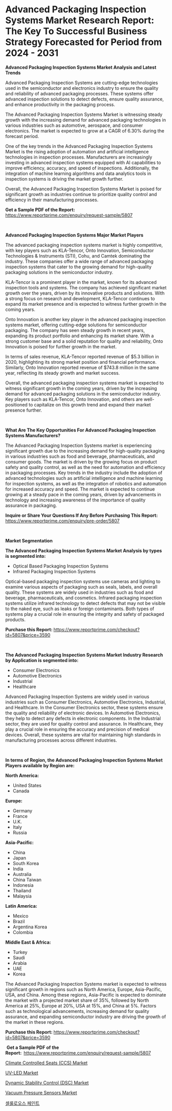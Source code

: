 <p><h1>Advanced Packaging Inspection Systems Market Research Report: The Key To Successful Business Strategy Forecasted for Period from 2024 - 2031</h1></p><p><strong>Advanced Packaging Inspection Systems Market Analysis and Latest Trends</strong></p>
<p><p>Advanced Packaging Inspection Systems are cutting-edge technologies used in the semiconductor and electronics industry to ensure the quality and reliability of advanced packaging processes. These systems offer advanced inspection solutions to detect defects, ensure quality assurance, and enhance productivity in the packaging process.</p><p>The Advanced Packaging Inspection Systems Market is witnessing steady growth with the increasing demand for advanced packaging technologies in various industries such as automotive, aerospace, and consumer electronics. The market is expected to grow at a CAGR of 6.30% during the forecast period.</p><p>One of the key trends in the Advanced Packaging Inspection Systems Market is the rising adoption of automation and artificial intelligence technologies in inspection processes. Manufacturers are increasingly investing in advanced inspection systems equipped with AI capabilities to improve efficiency, accuracy, and speed of inspections. Additionally, the integration of machine learning algorithms and data analytics tools in inspection systems is driving the market growth further.</p><p>Overall, the Advanced Packaging Inspection Systems Market is poised for significant growth as industries continue to prioritize quality control and efficiency in their manufacturing processes.</p></p>
<p><strong>Get a Sample PDF of the Report:&nbsp;</strong> <a href="https://www.reportprime.com/enquiry/request-sample/5807">https://www.reportprime.com/enquiry/request-sample/5807</a></p>
<p>&nbsp;</p>
<p><strong>Advanced Packaging Inspection Systems Major Market Players</strong></p>
<p><p>The advanced packaging inspection systems market is highly competitive, with key players such as KLA-Tencor, Onto Innovation, Semiconductor Technologies & Instruments (STI), Cohu, and Camtek dominating the industry. These companies offer a wide range of advanced packaging inspection systems that cater to the growing demand for high-quality packaging solutions in the semiconductor industry.</p><p>KLA-Tencor is a prominent player in the market, known for its advanced inspection tools and systems. The company has achieved significant market growth over the years, driven by its innovative products and solutions. With a strong focus on research and development, KLA-Tencor continues to expand its market presence and is expected to witness further growth in the coming years.</p><p>Onto Innovation is another key player in the advanced packaging inspection systems market, offering cutting-edge solutions for semiconductor packaging. The company has seen steady growth in recent years, expanding its product portfolio and enhancing its market share. With a strong customer base and a solid reputation for quality and reliability, Onto Innovation is poised for further growth in the market.</p><p>In terms of sales revenue, KLA-Tencor reported revenue of $5.3 billion in 2020, highlighting its strong market position and financial performance. Similarly, Onto Innovation reported revenue of $743.8 million in the same year, reflecting its steady growth and market success.</p><p>Overall, the advanced packaging inspection systems market is expected to witness significant growth in the coming years, driven by the increasing demand for advanced packaging solutions in the semiconductor industry. Key players such as KLA-Tencor, Onto Innovation, and others are well-positioned to capitalize on this growth trend and expand their market presence further.</p></p>
<p>&nbsp;</p>
<p><strong>What Are The Key Opportunities For Advanced Packaging Inspection Systems Manufacturers?</strong></p>
<p><p>The Advanced Packaging Inspection Systems market is experiencing significant growth due to the increasing demand for high-quality packaging in various industries such as food and beverage, pharmaceuticals, and consumer goods. The market is driven by the growing focus on product safety and quality control, as well as the need for automation and efficiency in packaging processes. Key trends in the industry include the adoption of advanced technologies such as artificial intelligence and machine learning for inspection systems, as well as the integration of robotics and automation for increased accuracy and speed. The market is expected to continue growing at a steady pace in the coming years, driven by advancements in technology and increasing awareness of the importance of quality assurance in packaging.</p></p>
<p><strong>Inquire or Share Your Questions If Any Before Purchasing This Report:</strong> <a href="https://www.reportprime.com/enquiry/pre-order/5807">https://www.reportprime.com/enquiry/pre-order/5807</a></p>
<p>&nbsp;</p>
<p><strong>Market Segmentation</strong></p>
<p><strong>The Advanced Packaging Inspection Systems Market Analysis by types is segmented into:</strong></p>
<p><ul><li>Optical Based Packaging Inspection Systems</li><li>Infrared Packaging Inspection Systems</li></ul></p>
<p><p>Optical-based packaging inspection systems use cameras and lighting to examine various aspects of packaging such as seals, labels, and overall quality. These systems are widely used in industries such as food and beverage, pharmaceuticals, and cosmetics. Infrared packaging inspection systems utilize infrared technology to detect defects that may not be visible to the naked eye, such as leaks or foreign contaminants. Both types of systems play a crucial role in ensuring the integrity and safety of packaged products.</p></p>
<p><strong>Purchase this Report:&nbsp;</strong><a href="https://www.reportprime.com/checkout?id=5807&price=3590">https://www.reportprime.com/checkout?id=5807&price=3590</a></p>
<p>&nbsp;</p>
<p><strong>The Advanced Packaging Inspection Systems Market Industry Research by Application is segmented into:</strong></p>
<p><ul><li>Consumer Electronics</li><li>Automotive Electronics</li><li>Industrial</li><li>Healthcare</li></ul></p>
<p><p>Advanced Packaging Inspection Systems are widely used in various industries such as Consumer Electronics, Automotive Electronics, Industrial, and Healthcare. In the Consumer Electronics sector, these systems ensure the quality and reliability of electronic devices. In Automotive Electronics, they help to detect any defects in electronic components. In the Industrial sector, they are used for quality control and assurance. In Healthcare, they play a crucial role in ensuring the accuracy and precision of medical devices. Overall, these systems are vital for maintaining high standards in manufacturing processes across different industries.</p></p>
<p>&nbsp;</p>
<p><strong>In terms of Region, the Advanced Packaging Inspection Systems Market Players available by Region are:</strong></p>
<p>
    <p> <strong> North America: </strong>
        <ul>
            <li>United States</li>
            <li>Canada</li>
        </ul>
        </p> 
    <p> <strong> Europe: </strong>
        <ul>
            <li>Germany</li>
            <li>France</li>
            <li>U.K.</li>
            <li>Italy</li>
            <li>Russia</li>
        </ul>
        </p> 
    <p> <strong> Asia-Pacific: </strong>
        <ul>
            <li>China</li>
            <li>Japan</li>
            <li>South Korea</li>
            <li>India</li>
            <li>Australia</li>
            <li>China Taiwan</li>
            <li>Indonesia</li>
            <li>Thailand</li>
            <li>Malaysia</li>
        </ul>
        </p> 
    <p> <strong> Latin America: </strong>
        <ul>
            <li>Mexico</li>
            <li>Brazil</li>
            <li>Argentina Korea</li>
            <li>Colombia</li>
        </ul>
        </p> 
    <p> <strong> Middle East & Africa: </strong>
        <ul>
            <li>Turkey</li>
            <li>Saudi</li>
            <li>Arabia</li>
            <li>UAE</li>
            <li>Korea</li>
        </ul>
    </p>
    </p>
<p><p>The Advanced Packaging Inspection Systems market is expected to witness significant growth in regions such as North America, Europe, Asia-Pacific, USA, and China. Among these regions, Asia-Pacific is expected to dominate the market with a projected market share of 35%, followed by North America at 25%, Europe at 20%, USA at 15%, and China at 5%. Factors such as technological advancements, increasing demand for quality assurance, and expanding semiconductor industry are driving the growth of the market in these regions.</p></p>
<p><strong>Purchase this Report: </strong><a href="https://www.reportprime.com/checkout?id=5807&price=3590">https://www.reportprime.com/checkout?id=5807&price=3590</a></p>
<p>&nbsp;<strong>Get a Sample PDF of the Report:&nbsp;&nbsp;</strong><a href="https://www.reportprime.com/enquiry/request-sample/5807">https://www.reportprime.com/enquiry/request-sample/5807</a></p>
<p><strong></strong></p>
<p><p><a href="https://issuu.com/reportprime-2/docs/climate-controlled-seats-ccs-market-size-2030.pptx">Climate Controlled Seats (CCS) Market</a></p><p><a href="https://github.com/bobicer/Market-Research-Report-List-2/blob/main/uv-led-market.md">UV-LED Market</a></p><p><a href="https://issuu.com/reportprime-2/docs/dynamic-stability-control-dsc-market-size-2030.ppt">Dynamic Stability Control (DSC) Market</a></p><p><a href="https://github.com/timeliteaut/Market-Research-Report-List-2/blob/main/vacuum-pressure-sensors-market.md">Vacuum Pressure Sensors Market</a></p><p><a href="https://github.com/JonHarrtis67676y/Market-Research-Report-List-1/blob/main/188669014648.md">셀룰로오스 페인트</a></p></p>